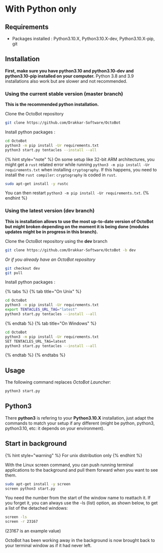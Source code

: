 With Python only
================

Requirements
------------

-   Packages installed : Python3.10.X, Python3.10.X-dev, Python3.10.X-pip, git

Installation
------------

**First, make sure you have python3.10 and python3.10-dev and python3.10-pip installed on your computer.** Python 3.8 and 3.9 installations also work but are slower and not recommended.

### Using the current stable version (master branch)

**This is the recommended python installation.**

Clone the OctoBot repository

``` bash
git clone https://github.com/Drakkar-Software/OctoBot
```

Install python packages :

``` bash
cd OctoBot
python3 -m pip install -Ur requirements.txt
python3 start.py tentacles --install --all
```


{% hint style="note" %}
On some setup like 32-bit ARM architectures, you might get a `rust` related error while running `python3 -m pip install -Ur requirements.txt` when installing `cryptography`.
If this happens, you need to install the `rust compiler`: `cryptography` is coded in `rust`.

``` bash
sudo apt-get install -y rustc
```

You can then restart `python3 -m pip install -Ur requirements.txt`.
{% endhint %}

### Using the latest version (dev branch)

**This is installation allows to use the most up-to-date version of OctoBot but might broken depending on the moment it is being done (modules updates might be in progress in this branch).**

Clone the OctoBot repository using the **dev** branch

``` bash
git clone https://github.com/Drakkar-Software/OctoBot -b dev
```

*Or if you already have an OctoBot repository*

``` bash
git checkout dev
git pull
```

Install python packages :

{% tabs %}
{% tab title="On Unix" %}
``` bash
cd OctoBot
python3 -m pip install -Ur requirements.txt
export TENTACLES_URL_TAG="latest"
python3 start.py tentacles --install --all
```
{% endtab %}
{% tab title="On Windows" %}
``` bash
cd OctoBot
python3 -m pip install -Ur requirements.txt
SET TENTACLES_URL_TAG=latest
python3 start.py tentacles --install --all
```
{% endtab %}
{% endtabs %}

Usage
-----

The following command replaces *OctoBot Launcher*:

``` bash
python3 start.py
```

Python3
-------

There **python3** is refering to your **Python3.10.X** installation, just adapt the commands to match your setup if any different (might be python, python3, python3.10, etc: it depends on your environment).

Start in background
-------------------

{% hint style="warning" %}
For unix distribution only
{% endhint %}

With the Linux screen command, you can push running terminal applications to the background and pull them forward when you want to see them.

``` bash
sudo apt-get install -y screen
screen python3 start.py
```

You need the number from the start of the window name to reattach it. If you forget it, you can always use the -ls (list) option, as shown below, to get a list of the detached windows:

``` bash
screen -ls
screen -r 23167
```

(23167 is an example value)

OctoBot has been working away in the background is now brought back to your terminal window as if it had never left.
